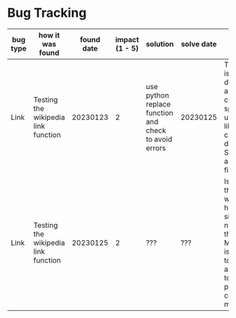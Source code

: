 # Bug Tracking

| bug type | how it was found | found date | impact (1 - 5) | solution | solve date | notes |
| -------- | ---------------- | ---------- | -------------- | -------- | ---------- | ----- |
| Link | Testing the wikipedia link function | 20230123 | 2 | use python replace function and check to avoid errors | 20230125 | The issue is that it doesn't auto convert spaces to underlines like chrome does. Should be an easy fix |
| Link | Testing the wikipedia link function | 20230125 | 2 | ??? | ??? | Issue is that wikipedia has many similar named things. Mercury is the first to pop up, and takes to a list page of all common mercury |
